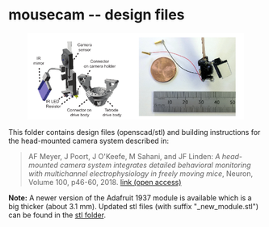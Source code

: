 # mousecam -- design files

<p align="center">
<img src="./../docs/images/mousecam_3dparts.png" width="85%">
</p>

This folder contains design files (openscad/stl) and building instructions for the head-mounted camera system described in:

>AF Meyer, J Poort, J O'Keefe, M Sahani, and JF Linden: _A head-mounted camera system integrates detailed behavioral monitoring with multichannel electrophysiology in freely moving mice_, Neuron, Volume 100, p46-60, 2018. [link (open access)](https://doi.org/10.1016/j.neuron.2018.09.020)


**Note:** A newer version of the Adafruit 1937 module is available which is a big thicker (about 3.1 mm). Updated stl files (with suffix "_new_module.stl") can be found in the [stl folder](./stl).

